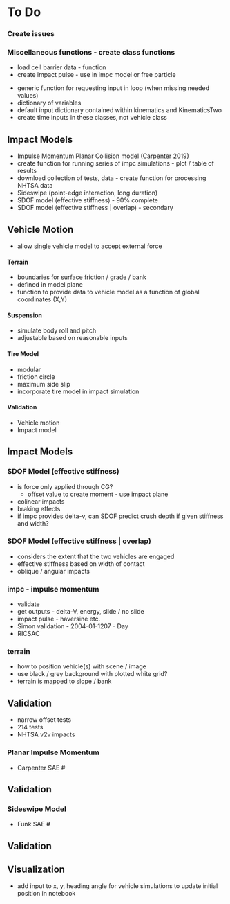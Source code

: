 To Do
=============================

### Create issues


### Miscellaneous functions - create class functions
+ load cell barrier data - function
+ create impact pulse - use in impc model or free particle
- generic function for requesting input in loop (when missing needed values)
- dictionary of variables
- default input dictionary contained within kinematics and KinematicsTwo
- create time inputs in these classes, not vehicle class


## Impact Models
+ Impulse Momentum Planar Collision model (Carpenter 2019)
+ create function for running series of impc simulations - plot / table of results
+ download collection of tests, data - create function for processing NHTSA data
+ Sideswipe (point-edge interaction, long duration)
+ SDOF model (effective stiffness) - 90% complete
+ SDOF model (effective stiffness | overlap) - secondary


##  Vehicle Motion
- allow single vehicle model to accept external force

#### Terrain
- boundaries for surface friction / grade / bank
- defined in model plane
- function to provide data to vehicle model as a function of global coordinates (X,Y)

#### Suspension
- simulate body roll and pitch
- adjustable based on reasonable inputs

#### Tire Model
- modular
- friction circle
- maximum side slip
- incorporate tire model in impact simulation

#### Validation
- Vehicle motion
- Impact model

## Impact Models
### SDOF Model (effective stiffness)
- is force only applied through CG?
    - offset value to create moment - use impact plane
- colinear impacts
- braking effects
- if impc provides delta-v, can SDOF predict crush depth if given stiffness and width?



### SDOF Model (effective stiffness | overlap)
- considers the extent that the two vehicles are engaged
- effective stiffness based on width of contact
- oblique / angular impacts

### impc - impulse momentum
- validate
- get outputs - delta-V, energy, slide / no slide
- impact pulse - haversine etc.
- Simon validation - 2004-01-1207  - Day
- RICSAC

### terrain
- how to position vehicle(s) with scene / image
- use black / grey background with plotted white grid?
- terrain is mapped to slope / bank

## Validation
- narrow offset tests
- 214 tests
- NHTSA v2v impacts

### Planar Impulse Momentum
- Carpenter SAE #

## Validation


### Sideswipe Model
- Funk SAE #


## Validation


## Visualization
- add input to x, y, heading angle for vehicle simulations to update initial position in notebook
